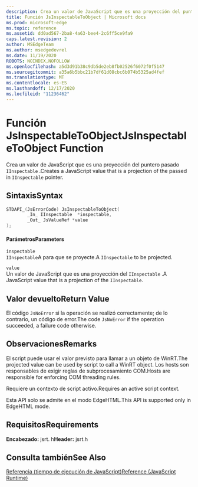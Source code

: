 ```yaml
---
description: Crea un valor de JavaScript que es una proyección del puntero pasado `IInspectable` .
title: Función JsInspectableToObject | Microsoft docs
ms.prod: microsoft-edge
ms.topic: reference
ms.assetid: dd0ad567-2ba8-4a63-bee4-2c6ff5ce9fa9
caps.latest.revision: 2
author: MSEdgeTeam
ms.author: msedgedevrel
ms.date: 11/19/2020
ROBOTS: NOINDEX,NOFOLLOW
ms.openlocfilehash: a5d3d91b38c9db5de2eb8fb02526f6072f0f5147
ms.sourcegitcommit: a35a6b5bbc21b7df61d08cbc6b074b5325ad4fef
ms.translationtype: MT
ms.contentlocale: es-ES
ms.lasthandoff: 12/17/2020
ms.locfileid: "11236462"
---
```

# <span data-ttu-id="76557-103">Función JsInspectableToObject</span><span class="sxs-lookup"><span data-stu-id="76557-103">JsInspectableToObject Function</span></span>

<span data-ttu-id="76557-104">Crea un valor de JavaScript que es una proyección del puntero pasado `IInspectable` .</span><span class="sxs-lookup"><span data-stu-id="76557-104">Creates a JavaScript value that is a projection of the passed in `IInspectable` pointer.</span></span>  
  
## <span data-ttu-id="76557-105">Sintaxis</span><span class="sxs-lookup"><span data-stu-id="76557-105">Syntax</span></span>  
  
```cpp  
STDAPI_(JsErrorCode) JsInspectableToObject(  
        _In_ IInspectable  *inspectable,  
        _Out_ JsValueRef *value  
);  
```  
  
#### <span data-ttu-id="76557-106">Parámetros</span><span class="sxs-lookup"><span data-stu-id="76557-106">Parameters</span></span>  
 `inspectable`  
 <span data-ttu-id="76557-107">`IInspectable`A para que se proyecte.</span><span class="sxs-lookup"><span data-stu-id="76557-107">A `IInspectable` to be projected.</span></span>  
  
 `value`  
 <span data-ttu-id="76557-108">Un valor de JavaScript que es una proyección del `IInspectable` .</span><span class="sxs-lookup"><span data-stu-id="76557-108">A JavaScript value that is a projection of the `IInspectable`.</span></span>  
  
## <span data-ttu-id="76557-109">Valor devuelto</span><span class="sxs-lookup"><span data-stu-id="76557-109">Return Value</span></span>  
 <span data-ttu-id="76557-110">El código `JsNoError` si la operación se realizó correctamente; de lo contrario, un código de error.</span><span class="sxs-lookup"><span data-stu-id="76557-110">The code `JsNoError` if the operation succeeded, a failure code otherwise.</span></span>  
  
## <span data-ttu-id="76557-111">Observaciones</span><span class="sxs-lookup"><span data-stu-id="76557-111">Remarks</span></span>  
 <span data-ttu-id="76557-112">El script puede usar el valor previsto para llamar a un objeto de WinRT.</span><span class="sxs-lookup"><span data-stu-id="76557-112">The projected value can be used by script to call a WinRT object.</span></span> <span data-ttu-id="76557-113">Los hosts son responsables de exigir reglas de subprocesamiento COM.</span><span class="sxs-lookup"><span data-stu-id="76557-113">Hosts are responsible for enforcing COM threading rules.</span></span>  
  
 <span data-ttu-id="76557-114">Requiere un contexto de script activo.</span><span class="sxs-lookup"><span data-stu-id="76557-114">Requires an active script context.</span></span>  
  
 <span data-ttu-id="76557-115">Esta API solo se admite en el modo EdgeHTML.</span><span class="sxs-lookup"><span data-stu-id="76557-115">This API is supported only in EdgeHTML mode.</span></span>  
  
## <span data-ttu-id="76557-116">Requisitos</span><span class="sxs-lookup"><span data-stu-id="76557-116">Requirements</span></span>  
 <span data-ttu-id="76557-117">**Encabezado:** jsrt. h</span><span class="sxs-lookup"><span data-stu-id="76557-117">**Header:** jsrt.h</span></span>  
  
## <span data-ttu-id="76557-118">Consulta también</span><span class="sxs-lookup"><span data-stu-id="76557-118">See Also</span></span>  
 [<span data-ttu-id="76557-119">Referencia (tiempo de ejecución de JavaScript)</span><span class="sxs-lookup"><span data-stu-id="76557-119">Reference (JavaScript Runtime)</span></span>](../chakra-hosting/reference-javascript-runtime.md)
